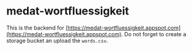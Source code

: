 # medat-wortfluessigkeit

This is the backend for [https://medat-wortfluessigkeit.appspot.com](https://medat-wortfluessigkeit.appspot.com). 
Do not forget to create a storage bucket an upload the `words.csv`. 
